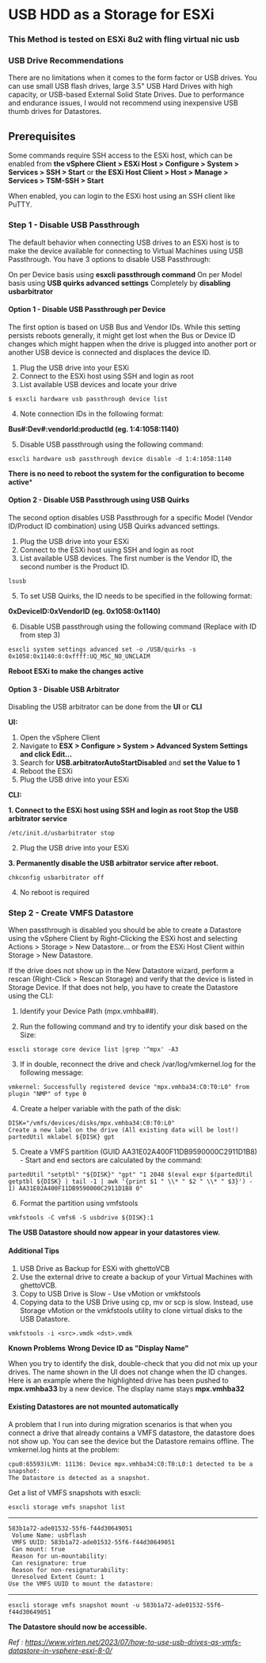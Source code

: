 # USB HDD as a Storage for ESXi

### This Method is tested on ESXi 8u2 with fling virtual nic usb

### USB Drive Recommendations
There are no limitations when it comes to the form factor or USB drives. You can use small USB flash drives, large 3.5" USB Hard Drives with high capacity, or USB-based External Solid State Drives. Due to performance and endurance issues, I would not recommend using inexpensive USB thumb drives for Datastores.

## Prerequisites
Some commands require SSH access to the ESXi host, which can be enabled from **the vSphere Client > ESXi Host > Configure > System > Services > SSH > Start**
or **the ESXi Host Client > Host > Manage >  Services > TSM-SSH > Start**
 
When enabled, you can login to the ESXi host using an SSH client like PuTTY.

### Step 1 - Disable USB Passthrough
The default behavior when connecting USB drives to an ESXi host is to make the device available for connecting to Virtual Machines using USB Passthrough. You have 3 options to disable USB Passthrough:

On per Device basis using **esxcli passthrough command**
On per Model basis using **USB quirks advanced settings**
Completely by **disabling usbarbitrator**

#### Option 1 - Disable USB Passthrough per Device

The first option is based on USB Bus and Vendor IDs. While this setting persists reboots generally, it might get lost when the Bus or Device ID changes which might happen when the drive is plugged into another port or another USB device is connected and displaces the device ID.

1. Plug the USB drive into your ESXi
2. Connect to the ESXi host using SSH and login as root
3. List available USB devices and locate your drive

```
$ esxcli hardware usb passthrough device list
```

4. Note connection IDs in the following format:

**Bus#:Dev#:vendorId:productId (eg. 1:4:1058:1140)**

5. Disable USB passthrough using the following command:

```
esxcli hardware usb passthrough device disable -d 1:4:1058:1140
```

**There is no need to reboot the system for the configuration to become active***

#### Option 2 - Disable USB Passthrough using USB Quirks

The second option disables USB Passthrough for a specific Model (Vendor ID/Product ID combination) using USB Quirks advanced settings.

1. Plug the USB drive into your ESXi
2. Connect to the ESXi host using SSH and login as root
3. List available USB devices. The first number is the Vendor ID, the second number is the Product ID.

``` 
lsusb
```


5. To set USB Quirks, the ID needs to be specified in the following format: 

**0xDeviceID:0xVendorID (eg. 0x1058:0x1140)**

6. Disable USB passthrough using the following command (Replace with ID from step 3)

```
esxcli system settings advanced set -o /USB/quirks -s 0x1058:0x1140:0:0xffff:UQ_MSC_NO_UNCLAIM
```

**Reboot ESXi to make the changes active**
 

#### Option 3 - Disable USB Arbitrator

Disabling the USB arbitrator can be done from the **UI** or **CLI**

**UI:**

1. Open the vSphere Client
2. Navigate to **ESX > Configure > System > Advanced System Settings and click Edit...**
3. Search for **USB.arbitratorAutoStartDisabled** and **set the Value to 1**
4. Reboot the ESXi
5. Plug the USB drive into your ESXi

**CLI:**

**1. Connect to the ESXi host using SSH and login as root
Stop the USB arbitrator service**
```
/etc/init.d/usbarbitrator stop
```
2. Plug the USB drive into your ESXi

**3. Permanently disable the USB arbitrator service after reboot.**

```
chkconfig usbarbitrator off
```

4. No reboot is required

### Step 2 - Create VMFS Datastore

When passthrough is disabled you should be able to create a Datastore using the vSphere Client by Right-Clicking the ESXi host and selecting Actions > Storage > New Datastore... or from the ESXi Host Client within Storage > New Datastore.

If the drive does not show up in the New Datastore wizard, perform a rescan (Right-Click > Rescan Storage) and verify that the device is listed in Storage Device. If that does not help, you have to create the Datastore using the CLI:

1. Identify your Device Path (mpx.vmhba##). 

2. Run the following command and try to identify your disk based on the Size:

```
esxcli storage core device list |grep '^mpx' -A3
```

3. If in double, reconnect the drive and check /var/log/vmkernel.log for the following message:

```
vmkernel: Successfully registered device "mpx.vmhba34:C0:T0:L0" from plugin "NMP" of type 0
```

4. Create a helper variable with the path of the disk:
   
```
DISK="/vmfs/devices/disks/mpx.vmhba34:C0:T0:L0"
Create a new label on the drive (All existing data will be lost!)
partedUtil mklabel ${DISK} gpt
```
5. Create a VMFS partition (GUID AA31E02A400F11DB9590000C2911D1B8) - Start and end sectors are calculated by the command:
   
```
partedUtil "setptbl" "${DISK}" "gpt" "1 2048 $(eval expr $(partedUtil getptbl ${DISK} | tail -1 | awk '{print $1 " \\* " $2 " \\* " $3}') - 1) AA31E02A400F11DB9590000C2911D1B8 0"
```
6. Format the partition using vmfstools

```
vmkfstools -C vmfs6 -S usbdrive ${DISK}:1
```


**The USB Datastore should now appear in your datastores view.**

#### Additional Tips

1. USB Drive as Backup for ESXi with ghettoVCB
2. Use the external drive to create a backup of your Virtual Machines with ghettoVCB.
3. Copy to USB Drive is Slow - Use vMotion or vmkfstools
4. Copying data to the USB Drive using cp, mv or scp is slow. Instead, use Storage vMotion or the vmkfstools utility to clone virtual disks to the USB Datastore.

```
vmkfstools -i <src>.vmdk <dst>.vmdk
```

**Known Problems**
**Wrong Device ID as "Display Name"**

When you try to identify the disk, double-check that you did not mix up your drives. The name shown in the UI does not change when the ID changes. Here is an example where the highlighted drive has been pushed to **mpx.vmhba33** by a new device. The display name stays **mpx.vmhba32**

#### Existing Datastores are not mounted automatically
A problem that I run into during migration scenarios is that when you connect a drive that already contains a VMFS datastore, the datastore does not show up. You can see the device but the Datastore remains offline. The vmkernel.log hints at the problem:

 ```
cpu0:65593)LVM: 11136: Device mpx.vmhba34:C0:T0:L0:1 detected to be a snapshot:
The Datastore is detected as a snapshot.
```

Get a list of VMFS snapshots with esxcli:

```
esxcli storage vmfs snapshot list
```

---
```
583b1a72-ade01532-55f6-f44d30649051
 Volume Name: usbflash
 VMFS UUID: 583b1a72-ade01532-55f6-f44d30649051
 Can mount: true
 Reason for un-mountability:
 Can resignature: true
 Reason for non-resignaturability:
 Unresolved Extent Count: 1
Use the VMFS UUID to mount the datastore:
```
---

```
esxcli storage vmfs snapshot mount -u 583b1a72-ade01532-55f6-f44d30649051
```


**The Datastore should now be accessible.**


_Ref : https://www.virten.net/2023/07/how-to-use-usb-drives-as-vmfs-datastore-in-vsphere-esxi-8-0/_
